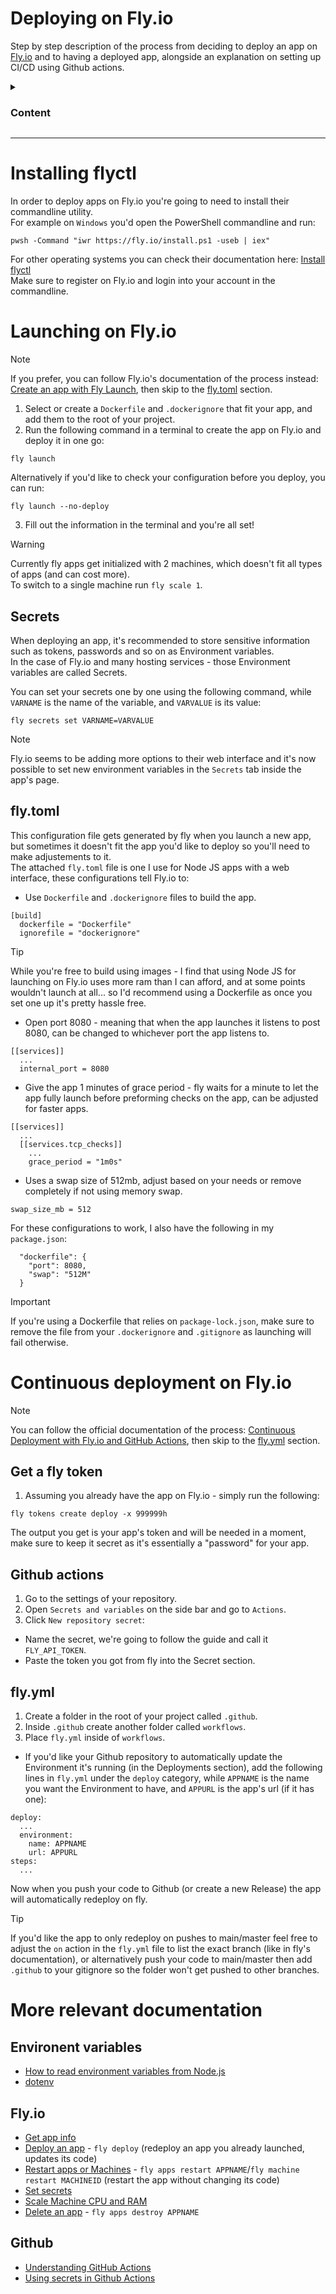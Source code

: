 # Deploying on Fly.io

Step by step description of the process from deciding to deploy an app on [Fly.io](https://fly.io/) and to having a deployed app, alongside an explanation on setting up CI/CD using Github actions.

<details>

  <summary><h3>Content</h3></summary>

- [Installing flyctl](#installing-flyctl)
- [Launching on Fly.io](#launching-on-flyio)
  - [Secrets](#secrets)
  - [fly.toml](#flytoml)
- [Continuous deployment on Fly.io](#continuous-deployment-on-flyio)
  - [Get a fly token](#get-a-fly-token)
  - [Github actions](#github-actions)
  - [fly.yml](#flyyml)
- [More relevant documentation](#more-relevant-documentation)

</details>
<hr>

# Installing flyctl

In order to deploy apps on Fly.io you're going to need to install their commandline utility.<br>
For example on `Windows` you'd open the PowerShell commandline and run:

```
pwsh -Command "iwr https://fly.io/install.ps1 -useb | iex"
```

For other operating systems you can check their documentation here: [Install flyctl](https://fly.io/docs/flyctl/install/)<br>
Make sure to register on Fly.io and login into your account in the commandline.

# Launching on Fly.io

> [!NOTE]
> If you prefer, you can follow Fly.io's documentation of the process instead: [Create an app with Fly Launch](https://fly.io/docs/launch/create/), then skip to the [fly.toml](#flytoml) section.

1. Select or create a `Dockerfile` and `.dockerignore` that fit your app, and add them to the root of your project.
2. Run the following command in a terminal to create the app on Fly.io and deploy it in one go:

```
fly launch
```

Alternatively if you'd like to check your configuration before you deploy, you can run:

```
fly launch --no-deploy
```

3. Fill out the information in the terminal and you're all set!

> [!WARNING]
> Currently fly apps get initialized with 2 machines, which doesn't fit all types of apps (and can cost more).<br>
> To switch to a single machine run `fly scale 1`.<br>

## Secrets

When deploying an app, it's recommended to store sensitive information such as tokens, passwords and so on as Environment variables.<br>
In the case of Fly.io and many hosting services - those Environment variables are called Secrets.<br>

You can set your secrets one by one using the following command, while `VARNAME` is the name of the variable, and `VARVALUE` is its value:

```
fly secrets set VARNAME=VARVALUE
```

> [!NOTE]
> Fly.io seems to be adding more options to their web interface and it's now possible to set new environment variables in the `Secrets` tab inside the app's page.

## fly.toml

This configuration file gets generated by fly when you launch a new app, but sometimes it doesn't fit the app you'd like to deploy so you'll need to make adjustements to it.<br>
The attached `fly.toml` file is one I use for Node JS apps with a web interface, these configurations tell Fly.io to:

- Use `Dockerfile` and `.dockerignore` files to build the app.

```
[build]
  dockerfile = "Dockerfile"
  ignorefile = "dockerignore"
```

> [!TIP]
> While you're free to build using images - I find that using Node JS for launching on Fly.io uses more ram than I can afford, and at some points wouldn't launch at all... so I'd recommend using a Dockerfile as once you set one up it's pretty hassle free.

- Open port 8080 - meaning that when the app launches it listens to post 8080, can be changed to whichever port the app listens to.

```
[[services]]
  ...
  internal_port = 8080
```

- Give the app 1 minutes of grace period - fly waits for a minute to let the app fully launch before preforming checks on the app, can be adjusted for faster apps.

```
[[services]]
  ...
  [[services.tcp_checks]]
    ...
    grace_period = "1m0s"
```

- Uses a swap size of 512mb, adjust based on your needs or remove completely if not using memory swap.

```
swap_size_mb = 512
```

For these configurations to work, I also have the following in my `package.json`:

```
  "dockerfile": {
    "port": 8080,
    "swap": "512M"
  }
```

> [!IMPORTANT]
> If you're using a Dockerfile that relies on `package-lock.json`, make sure to remove the file from your `.dockerignore` and `.gitignore` as launching will fail otherwise.

# Continuous deployment on Fly.io

> [!NOTE]
> You can follow the official documentation of the process: [Continuous Deployment with Fly.io and GitHub Actions](https://fly.io/docs/launch/continuous-deployment-with-github-actions/), then skip to the [fly.yml](#flyyml) section.

## Get a fly token

1. Assuming you already have the app on Fly.io - simply run the following:

```
fly tokens create deploy -x 999999h
```

The output you get is your app's token and will be needed in a moment, make sure to keep it secret as it's essentially a "password" for your app.

## Github actions

1. Go to the settings of your repository.
2. Open `Secrets and variables` on the side bar and go to `Actions`.
3. Click `New repository secret`:

- Name the secret, we're going to follow the guide and call it `FLY_API_TOKEN`.
- Paste the token you got from fly into the Secret section.

## fly.yml

1. Create a folder in the root of your project called `.github`.
2. Inside `.github` create another folder called `workflows`.
3. Place `fly.yml` inside of `workflows`.

- If you'd like your Github repository to automatically update the Environment it's running (in the Deployments section), add the following lines in `fly.yml` under the `deploy` category, while `APPNAME` is the name you want the Environment to have, and `APPURL` is the app's url (if it has one):

```
deploy:
  ...
  environment:
    name: APPNAME
    url: APPURL
steps:
  ...
```

Now when you push your code to Github (or create a new Release) the app will automatically redeploy on fly.

> [!TIP]
> If you'd like the app to only redeploy on pushes to main/master feel free to adjust the `on` action in the `fly.yml` file to list the exact branch (like in fly's documentation), or alternatively push your code to main/master then add `.github` to your gitignore so the folder won't get pushed to other branches.

# More relevant documentation

## Environent variables

- [How to read environment variables from Node.js](https://nodejs.org/en/learn/command-line/how-to-read-environment-variables-from-nodejs)
- [dotenv](https://www.npmjs.com/package/dotenv)

## Fly.io

- [Get app info](https://fly.io/docs/apps/info/)
- [Deploy an app](https://fly.io/docs/launch/deploy/) - `fly deploy` (redeploy an app you already launched, updates its code)
- [Restart apps or Machines](https://fly.io/docs/apps/restart/) - `fly apps restart APPNAME`/`fly machine restart MACHINEID` (restart the app without changing its code)
- [Set secrets](https://fly.io/docs/apps/secrets/)
- [Scale Machine CPU and RAM](https://fly.io/docs/launch/scale-machine/)
- [Delete an app](https://fly.io/docs/apps/delete/) - `fly apps destroy APPNAME`

## Github

- [Understanding GitHub Actions](https://docs.github.com/en/actions/about-github-actions/understanding-github-actions)
- [Using secrets in Github Actions](https://docs.github.com/en/actions/security-for-github-actions/security-guides/using-secrets-in-github-actions)
